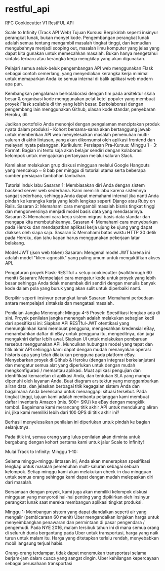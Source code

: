 # restful_api
RFC Cookiecutter V1 RestFUL API

Scale to Infinity (Track API Web)
Tujuan Kursus:
Berpikirlah seperti insinyur perangkat lunak, bukan monyet kode. Pengembangan perangkat lunak adalah semua tentang mengambil masalah tingkat tinggi, dan kemudian mengubahnya menjadi scoping out, masalah ilmu komputer yang jelas yang dapat kita gunakan untuk memecahkan masalah. Bukan hanya mengetahui sintaks terbaru atau kerangka kerja mengkilap yang akan digunakan.

Pelajari semua seluk-beluk pengembangan API web menggunakan Flask sebagai contoh cemerlang, yang menyediakan kerangka kerja minimal untuk memaparkan Anda ke semua internal di balik aplikasi web modern apa pun.

Kembangkan pengalaman berkolaborasi dengan tim pada arsitektur skala besar & organisasi kode menggunakan pelat ketel populer yang membuat proyek Flask scalable di tim yang lebih besar. Berkolaborasi dengan pengembang lain menggunakan Github, ulasan kode standar, penyebaran Heroku, dll.

Jadikan portofolio Anda menonjol dengan pengalaman menciptakan produk nyata dalam produksi - Kohort bersama-sama akan bertanggung jawab untuk memberikan API web menyelesaikan masalah pemenuhan multi-saluran di akhir lintasan, yang akan dikonsumsi oleh aplikasi frontend dan melayani nyata pelanggan.
Kurikulum:
Persiapan Pra-Kursus: Minggu 1 - 3:
Format: Bagian ini tentu saja akan belajar sendiri dengan kolaborasi kelompok untuk mengajukan pertanyaan melalui saluran Slack.

Kami akan melakukan grup diskusi mingguan melalui Google Hangouts yang mencakup ~ 8 bab per minggu di tutorial utama serta beberapa sumber persiapan tambahan tambahan.

Tutorial induk labu
Sasaran 1: Membiasakan diri Anda dengan sistem backend server web sederhana. Kami memilih labu karena sistemnya sangat sederhana, sehingga Anda dapat memahami internal jika nanti Anda pindah ke kerangka kerja yang lebih lengkap seperti Django atau Ruby on Rails.
Sasaran 2: Memahami cara mengambil masalah bisnis tingkat tinggi dan mengonversinya menjadi model basis data yang mendasarinya.
Sasaran 3: Memahami cara kerja sistem migrasi basis data standar dan mengapa kita membutuhkannya.
Sasaran 4: Memahami cara menyebarkan pada Heroku dan mendapatkan aplikasi kerja ujung ke ujung yang dapat diakses oleh siapa saja.
Sasaran 5: Memahami batas waktu HTTP 30 detik pada Heroku, dan tahu kapan harus menggunakan pekerjaan latar belakang.

Model JWT (json web token)
Sasaran: Mengenal model JWT karena ini adalah model "klien-agnostik" yang paling umum untuk mengaktifkan akses API.

Pengaturan proyek Flask-RESTful + setup cookiecutter (walkthrough 60 menit)
Sasaran: Mempelajari cara mengatur kode untuk proyek yang lebih besar sehingga Anda tidak menembak diri sendiri dengan menulis banyak kode dalam pola yang buruk yang akan sulit untuk diperbaiki nanti.

Berpikir seperti insinyur perangkat lunak
Sasaran: Memahami perbedaan antara mempelajari sintaksis dan mengatasi masalah.

Penilaian Jangka Menengah: Minggu 4-5
Proyek: Spesifikasi lengkap ada di sini. Proyek penilaian jangka menengah adalah melakukan sebagian kecil dari spesifikasi ini:
Siapkan API RESTful-JWT otentikasi yang memungkinkan kami membuat pengguna, mengesahkan kredensial eBay, menambahkan daftar di eBay untuk pengguna itu, mengeditnya, dan juga mengakhiri daftar lebih awal.
Siapkan UI untuk melakukan pembaruan tersebut menggunakan API.
Munculkan hubungan model yang tepat dan titik akhir API sehingga kami dapat dengan mudah menanyakan operasi historis apa yang telah dilakukan pengguna pada platform eBay.
Menyebarkan proyek di Github & Heroku (dengan integrasi berkelanjutan) dan mengatur semua alat yang diperlukan untuk dengan mudah mengkonfigurasi / memantau aplikasi.
Muat aplikasi pengujian dan identifikasi kemacetan di aplikasi Anda, dan tentukan SLA yang mampu dipenuhi oleh layanan Anda.
Buat diagram arsitektur yang menggambarkan aliran data, dan jelaskan berbagai titik kegagalan sistem Anda dan bagaimana Anda berencana untuk menanggapi situasi tersebut.
Pada tingkat tinggi, tujuan kami adalah membantu pelanggan kami membuat daftar inventaris Amazon (mis. 500+ SKU) ke eBay dengan mengklik tombol. Bagaimana kami merancang titik akhir API untuk mendukung aliran ini, jika kami memiliki lebih dari 100 QPS di titik akhir ini?

Berhasil menyelesaikan penilaian ini diperlukan untuk pindah ke bagian selanjutnya.

Pada titik ini, semua orang yang lulus penilaian akan diminta untuk bergabung dengan kohort pertama kami untuk jalur Scale to Infinity!

Mulai Track to Infinity: Minggu 1-10:

Selama minggu-minggu lintasan ini, Anda akan menerapkan spesifikasi lengkap untuk masalah pemenuhan multi-saluran sebagai sebuah kelompok. Setiap minggu kami akan melakukan check-in dua mingguan untuk semua orang sehingga kami dapat dengan mudah melepaskan diri dari masalah.

Bersamaan dengan proyek, kami juga akan memiliki kelompok diskusi mingguan yang menyoroti hal-hal penting yang dipikirkan oleh insinyur perangkat lunak saat mereka membangun aplikasi tingkat produksi.

Minggu 1: Membangun sistem yang dapat diandalkan seperti air yang mengalir (pembicaraan 60 menit)
Uber mengandalkan lonjakan harga untuk menyeimbangkan penawaran dan permintaan di pasar pengendara / pengemudi. Pada NYE 2016, malam tersibuk tahun ini di mana semua orang di seluruh dunia bergantung pada Uber untuk transportasi, harga yang naik turun untuk malam itu. Harga yang ditetapkan terlalu rendah, menyebabkan mobil langsung terjual habis.

Orang-orang terdampar, tidak dapat menemukan transportasi selama berjam-jam dalam cuaca yang sangat dingin. Uber kehilangan kepercayaan sebagai perusahaan transportasi